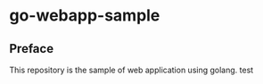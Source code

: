 # go-webapp-sample



## Preface
This repository is the sample of web application using golang.
test
